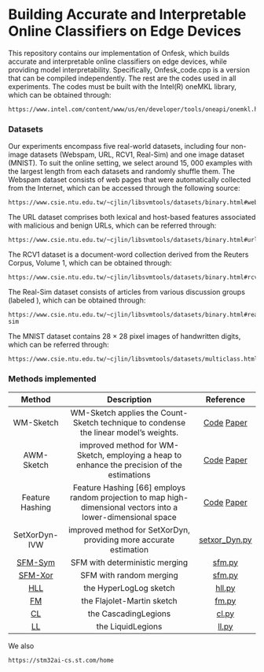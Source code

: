 # Building Accurate and Interpretable Online Classifiers on Edge Devices

This repository contains our implementation of Onfesk, which builds accurate and interpretable online classifiers on edge devices, while providing model interpretability. 
Specifically, Onfesk_code.cpp is a version that can be compiled independently.
The rest are the codes used in all experiments. 
The codes must be built with the Intel(R) oneMKL library, which can be obtained through:
```url
https://www.intel.com/content/www/us/en/developer/tools/oneapi/onemkl.html
```

### Datasets
Our experiments encompass five real-world datasets, including four non-image datasets (Webspam, URL, RCV1, Real-Sim) and one image dataset (MNIST). 
To suit the online setting, we select around 15, 000 examples with the largest length from each datasets and randomly shuffle them.
The Webspam dataset consists of web pages that were automatically collected from the Internet, which can be accessed through the following source: 
```url
https://www.csie.ntu.edu.tw/~cjlin/libsvmtools/datasets/binary.html#webspam
```
The URL dataset comprises both lexical and host-based features
associated with malicious and benign URLs, which can be referred through: 
```url
https://www.csie.ntu.edu.tw/~cjlin/libsvmtools/datasets/binary.html#url
```
The RCV1 dataset is a document-word collection derived from the Reuters Corpus, Volume 1, which can be obtained through:
```url
https://www.csie.ntu.edu.tw/~cjlin/libsvmtools/datasets/binary.html#rcv1.binary
```
The Real-Sim dataset consists of articles from various discussion groups (labeled ), which can be obtained through:
```url
https://www.csie.ntu.edu.tw/~cjlin/libsvmtools/datasets/binary.html#real-sim
```
The MNIST dataset contains 28 × 28 pixel images of handwritten digits, which can be referred through: 
```url
https://www.csie.ntu.edu.tw/~cjlin/libsvmtools/datasets/multiclass.html#mnist
```

### Methods implemented
|   Method   |                         Description                          |               Reference                |
| :--------: | :----------------------------------------------------------: | :------------------------------------: |
|   WM-Sketch|  WM-Sketch applies the Count-Sketch technique to condense the linear model’s weights.       |         [Code](https://github.com/stanford-futuredata/wmsketch) [Paper](https://arxiv.org/abs/1711.02305)          |
| AWM-Sketch | improved method for WM-Sketch, employing a heap to enhance the precision of the estimations |         [Code](https://github.com/stanford-futuredata/wmsketch) [Paper](https://arxiv.org/abs/1711.02305)         |
|   Feature Hashing | Feature Hashing [66] employs random projection to map high-dimensional vectors into a lower-dimensional space |        [Code](https://github.com/stanford-futuredata/wmsketch)   [Paper](https://arxiv.org/abs/0902.2206) |
| SetXorDyn-IVW | improved method for SetXorDyn, providing more accurate estimation |         [setxor_Dyn.py](setxor_Dyn.py)         |
|  [SFM-Sym](https://arxiv.org/abs/2302.02056)   |                SFM with deterministic merging                | [sfm.py](./baseline/sfm.py) |
|  [SFM-Xor](https://arxiv.org/abs/2302.02056)   |                   SFM with random merging                    | [sfm.py](./baseline/sfm.py) |
|    [HLL](https://dmtcs.episciences.org/3545/pdf)     |                    the HyperLogLog sketch                    | [hll.py](./baseline/hll.py) |
|     [FM](https://www.sciencedirect.com/science/article/pii/0022000085900418)     |                  the Flajolet-Martin sketch                  |  [fm.py](./baseline/fm.py)  |
|     [CL](https://research.google/pubs/pub49177/)     |                  the CascadingLegions                  |  [cl.py](./baseline/cl.py)  |
|     [LL](https://research.google/pubs/pub49177/)     |                  the LiquidLegions                  |  [ll.py](./baseline/ll.py)  |

We also 
```url
https://stm32ai-cs.st.com/home
```
